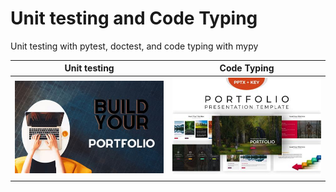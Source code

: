 # Unit testing and Code Typing

Unit testing with pytest, doctest, and code typing with mypy

| Unit testing   | Code Typing   |
|----|----|
| ![](img/port1.jpg) | ![](img/port2.jpg) |
